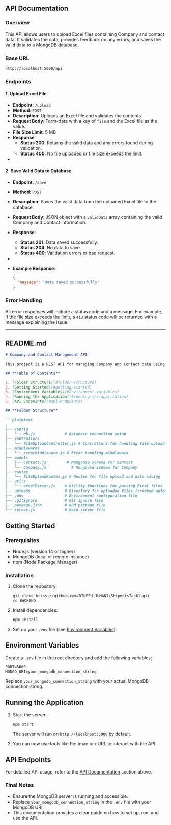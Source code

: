 
## **API Documentation**

### **Overview**

This API allows users to upload Excel files containing Company and contact data. It validates the data, provides feedback on any errors, and saves the valid data to a MongoDB database.

### **Base URL**

```
http://localhost:5000/api
```

### **Endpoints**

#### 1. **Upload Excel File**

- **Endpoint**: `/upload`
- **Method**: `POST`
- **Description**: Uploads an Excel file and validates the contents.
- **Request Body**: Form-data with a key of `file` and the Excel file as the value.
- **File Size Limit**: 5 MB
- **Response**:
  - **Status 200**: Returns the valid data and any errors found during validation.
  - **Status 400**: No file uploaded or file size exceeds the limit.
- 

#### 2. **Save Valid Data to Database**

- **Endpoint**: `/save`
- **Method**: `POST`
- **Description**: Saves the valid data from the uploaded Excel file to the database.
- **Request Body**: JSON object with a `validData` array containing the valid Company and Contact information.
- **Response**:
  - **Status 201**: Data saved successfully.
  - **Status 204**: No data to save.
  - **Status 400**: Validation errors or bad request.
- 

- **Example Response**:
  ```json
  {
    "message": "Data saved successfully"
  }
  ```

### **Error Handling**

All error responses will include a status code and a message. For example, if the file size exceeds the limit, a `413` status code will be returned with a message explaining the issue.

---

## **README.md**

```markdown
# Company and Contact Management API

This project is a REST API for managing Company and Contact data using Excel file uploads. The API validates data from the Excel file and saves the valid entries into a MongoDB database.

## **Table of Contents**

1. [Folder Structure](#folder-structure)
2. [Getting Started](#getting-started)
3. [Environment Variables](#environment-variables)
4. [Running the Application](#running-the-application)
5. [API Endpoints](#api-endpoints)

## **Folder Structure**

```plaintext
.
├── config
│   └── db.js             # Database connection setup
├── controllers
│   └── fileUploadController.js # Controllers for handling file upload and saving data
├── middlewares
│   └── errorMiddleware.js # Error handling middleware
├── models
│   ├── Contact.js         # Mongoose schema for Contact
│   └── Company.js           # Mongoose schema for Company
├── routes
│   └── fileUploadRoutes.js # Routes for file upload and data saving
├── utils
│   └── excelParser.js    # Utility functions for parsing Excel files
├── uploads               # Directory for uploaded files (created automatically)
├── .env                  # Environment configuration file
├── .gitignore            # Git ignore file
├── package.json          # NPM package file
└── server.js             # Main server file
```

## **Getting Started**

### **Prerequisites**

- Node.js (version 14 or higher)
- MongoDB (local or remote instance)
- npm (Node Package Manager)

### **Installation**

1. Clone the repository:

   ```bash
   git clone https://github.com/DINESH-JUMANI/ShipmntsTask1.git
   cd BACKEND
   ```

2. Install dependencies:

   ```bash
   npm install
   ```

3. Set up your `.env` file (see [Environment Variables](#environment-variables)).

## **Environment Variables**

Create a `.env` file in the root directory and add the following variables:

```plaintext
PORT=5000
MONGO_URI=your_mongodb_connection_string
```

Replace `your_mongodb_connection_string` with your actual MongoDB connection string.

## **Running the Application**

1. Start the server:

   ```bash
   npm start
   ```

   The server will run on `http://localhost:5000` by default.

2. You can now use tools like Postman or cURL to interact with the API.

## **API Endpoints**

For detailed API usage, refer to the [API Documentation](#api-documentation) section above.


### **Final Notes**

- Ensure the MongoDB server is running and accessible.
- Replace `your_mongodb_connection_string` in the `.env` file with your MongoDB URI.
- This documentation provides a clear guide on how to set up, run, and use the API.